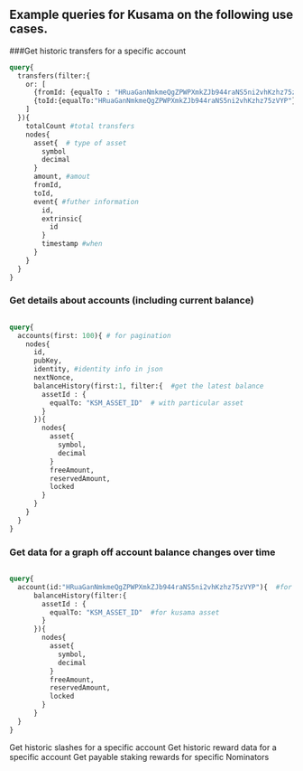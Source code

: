 ## Example queries for Kusama on the following use cases. 


###Get historic transfers for a specific account

```graphql
query{
  transfers(filter:{
    or: [
      {fromId: {equalTo : "HRuaGanNmkmeQgZPWPXmkZJb944raNS5ni2vhKzhz75zVYP"}},
      {toId:{equalTo:"HRuaGanNmkmeQgZPWPXmkZJb944raNS5ni2vhKzhz75zVYP"}}
    ]
  }){
    totalCount #total transfers
    nodes{
      asset{  # type of asset
        symbol
        decimal
      }
      amount, #amout
      fromId, 
      toId,
      event{ #futher information
        id, 
        extrinsic{
          id
        }
        timestamp #when
      }
    }
  }
}
```

### Get details about accounts (including current balance)

```graphql

query{
  accounts(first: 100){ # for pagination
    nodes{
      id,
      pubKey, 
      identity, #identity info in json 
      nextNonce, 
      balanceHistory(first:1, filter:{  #get the latest balance
        assetId : {
          equalTo: "KSM_ASSET_ID"  # with particular asset
        }
      }){
        nodes{
          asset{
            symbol,
            decimal
          }
          freeAmount,
          reservedAmount,
          locked
        }
      }
    }
  }
}

```

### Get data for a graph off account balance changes over time


```graphql

query{
  account(id:"HRuaGanNmkmeQgZPWPXmkZJb944raNS5ni2vhKzhz75zVYP"){  #for particular account
      balanceHistory(filter:{
        assetId : {
          equalTo: "KSM_ASSET_ID"  #for kusama asset
        }
      }){
        nodes{
          asset{
            symbol,
            decimal
          }
          freeAmount,
          reservedAmount,
          locked
        }
      }
  }
}


```

Get historic slashes for a specific account
Get historic reward data for a specific account
Get payable staking rewards for specific Nominators
